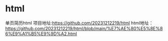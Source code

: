 # html
单页简历html
项目地址:https://github.com/20231212219/html
html地址：https://github.com/20231212219/html/blob/main/%E7%AE%80%E5%8E%86%E9%A1%B5%E9%9D%A2.html
